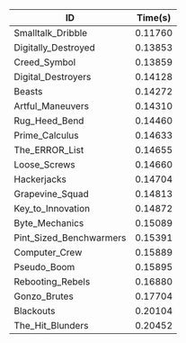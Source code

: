 |ID|Time(s)|
|-|-|
|Smalltalk_Dribble|0.11760|
|Digitally_Destroyed|0.13853|
|Creed_Symbol|0.13859|
|Digital_Destroyers|0.14128|
|Beasts|0.14272|
|Artful_Maneuvers|0.14310|
|Rug_Heed_Bend|0.14460|
|Prime_Calculus|0.14633|
|The_ERROR_List|0.14655|
|Loose_Screws|0.14660|
|Hackerjacks|0.14704|
|Grapevine_Squad|0.14813|
|Key_to_Innovation|0.14872|
|Byte_Mechanics|0.15089|
|Pint_Sized_Benchwarmers|0.15391|
|Computer_Crew|0.15889|
|Pseudo_Boom|0.15895|
|Rebooting_Rebels|0.16880|
|Gonzo_Brutes|0.17704|
|Blackouts|0.20104|
|The_Hit_Blunders|0.20452|
